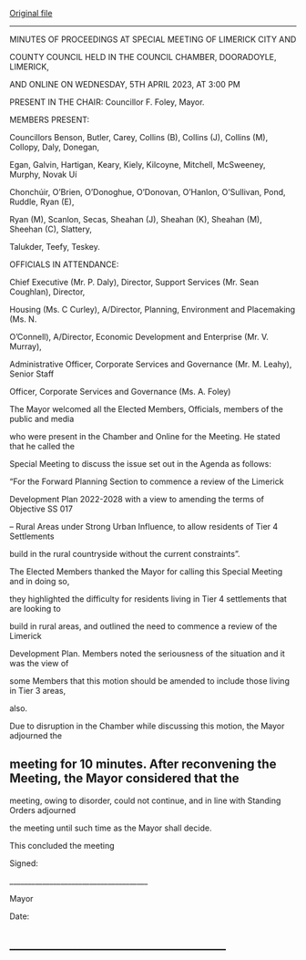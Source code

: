 [Original file](https://www.limerick.ie/sites/default/files/media/documents/2023-06/01-b-Minutes-of-Special-Meeting-of-Limerick-City-and-County-Council-5th-April-2023.pdf)

---
MINUTES OF PROCEEDINGS AT SPECIAL MEETING OF LIMERICK CITY AND

COUNTY COUNCIL HELD IN THE COUNCIL CHAMBER, DOORADOYLE, LIMERICK,

AND ONLINE ON WEDNESDAY, 5TH APRIL 2023, AT 3:00 PM

PRESENT IN THE CHAIR: Councillor F. Foley, Mayor.

MEMBERS PRESENT:

Councillors Benson, Butler, Carey, Collins (B), Collins (J), Collins (M), Collopy, Daly, Donegan,

Egan, Galvin, Hartigan, Keary, Kiely, Kilcoyne, Mitchell, McSweeney, Murphy, Novak Uí

Chonchúir, O’Brien, O’Donoghue, O’Donovan, O’Hanlon, O’Sullivan, Pond, Ruddle, Ryan (E),

Ryan (M), Scanlon, Secas, Sheahan (J), Sheahan (K), Sheahan (M), Sheehan (C), Slattery,

Talukder, Teefy, Teskey.

OFFICIALS IN ATTENDANCE:

Chief Executive (Mr. P. Daly), Director, Support Services (Mr. Sean Coughlan), Director,

Housing (Ms. C Curley), A/Director, Planning, Environment and Placemaking (Ms. N.

O’Connell), A/Director, Economic Development and Enterprise (Mr. V. Murray),

Administrative Officer, Corporate Services and Governance (Mr. M. Leahy), Senior Staff

Officer, Corporate Services and Governance (Ms. A. Foley)

The Mayor welcomed all the Elected Members, Officials, members of the public and media

who were present in the Chamber and Online for the Meeting. He stated that he called the

Special Meeting to discuss the issue set out in the Agenda as follows:

“For the Forward Planning Section to commence a review of the Limerick

Development Plan 2022-2028 with a view to amending the terms of Objective SS 017

– Rural Areas under Strong Urban Influence, to allow residents of Tier 4 Settlements

build in the rural countryside without the current constraints”.

The Elected Members thanked the Mayor for calling this Special Meeting and in doing so,

they highlighted the difficulty for residents living in Tier 4 settlements that are looking to

build in rural areas, and outlined the need to commence a review of the Limerick

Development Plan. Members noted the seriousness of the situation and it was the view of

some Members that this motion should be amended to include those living in Tier 3 areas,

also.

Due to disruption in the Chamber while discussing this motion, the Mayor adjourned the

meeting for 10 minutes. After reconvening the Meeting, the Mayor considered that the
---
meeting, owing to disorder, could not continue, and in line with Standing Orders adjourned

the meeting until such time as the Mayor shall decide.

This concluded the meeting

Signed:

\_\_\_\_\_\_\_\_\_\_\_\_\_\_\_\_\_\_\_\_\_\_\_\_\_\_\_\_\_\_\_\_\_\_\_\_\_\_

Mayor

Date:

\_\_\_\_\_\_\_\_\_\_\_\_\_\_\_\_\_\_\_\_\_\_\_\_\_\_\_\_\_\_\_\_\_\_\_\_\_\_
---

